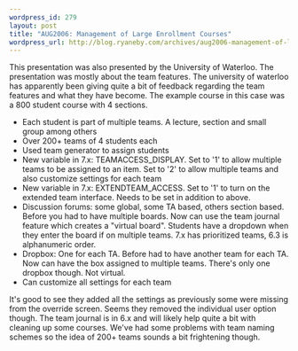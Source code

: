 ```yaml
--- 
wordpress_id: 279
layout: post
title: "AUG2006: Management of Large Enrollment Courses"
wordpress_url: http://blog.ryaneby.com/archives/aug2006-management-of-large-enrollment-courses/
---
```

This presentation was also presented by the University of Waterloo. The presentation was mostly about the team features. The university of waterloo has apparently been giving quite a bit of feedback regarding the team features and what they have become. The example course in this case was a 800 student course with 4 sections.

<ul>
<li>Each student is part of multiple teams. A lecture, section and small group among others</li>
<li>Over 200+ teams of 4 students each</li>
<li>Used team generator to assign students</li>
<li>New variable in 7.x: TEAMACCESS_DISPLAY. Set to '1' to allow multiple teams to be assigned to an item. Set to '2' to allow multiple teams and also customize settings for each team</li>
<li>New variable in 7.x: EXTENDTEAM_ACCESS. Set to '1' to turn on the extended team interface. Needs to be set in addition to above.</li>
<li>Discussion forums: some global, some TA based, others section based. Before you had to have multiple boards. Now can use the team journal feature which creates a "virtual board". Students have a dropdown when they enter the board if on multiple teams. 7.x has prioritized teams, 6.3 is alphanumeric order.</li>
<li>Dropbox: One for each TA. Before had to have another team for each TA. Now can have the box assigned to multiple teams. There's only one dropbox though. Not virtual.</li>
<li>Can customize all settings for each team</li>
</ul>

It's good to see they added all the settings as previously some were missing from the override screen. Seems they removed the individual user option though. The team journal is in 6.x and will likely help quite a bit with cleaning up some courses. We've had some problems with team naming schemes so the idea of 200+ teams sounds a bit frightening though.
